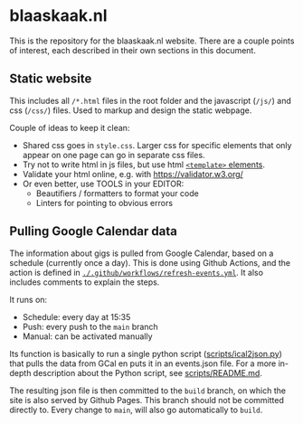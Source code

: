 # blaaskaak.nl

This is the repository for the blaaskaak.nl website. There are a couple points
of interest, each described in their own sections in this document.

## Static website

This includes all `/*.html` files in the root folder and the javascript (`/js/`)
and css (`/css/`) files. Used to markup and design the static webpage.

Couple of ideas to keep it clean:

- Shared css goes in `style.css`. Larger css for specific elements that only
  appear on one page can go in separate css files.
- Try not to write html in js files, but use html [`<template>`
  elements](https://developer.mozilla.org/en-US/docs/Web/HTML/Element/template).
- Validate your html online, e.g. with https://validator.w3.org/
- Or even better, use TOOLS in your EDITOR:
  - Beautifiers / formatters to format your code
  - Linters for pointing to obvious errors

## Pulling Google Calendar data

The information about gigs is pulled from Google Calendar, based on a schedule
(currently once a day). This is done using Github Actions, and the action is
defined in
[`./.github/workflows/refresh-events.yml`](./.github/workflows/refresh-events.yml.).
It also includes comments to explain the steps.

It runs on:
- Schedule: every day at 15:35
- Push: every push to the `main` branch
- Manual: can be activated manually

Its function is basically to run a single python script
([scripts/ical2json.py](./scripts/ical2json.py)) that pulls the data
from GCal en puts it in an events.json file. For a more in-depth description
about the Python script, see [scripts/README.md](./scripts/README.md).

The resulting json file is then committed to the `build` branch, on which the
site is also served by Github Pages. This branch should not be committed
directly to. Every change to `main`, will also go automatically to `build`.
